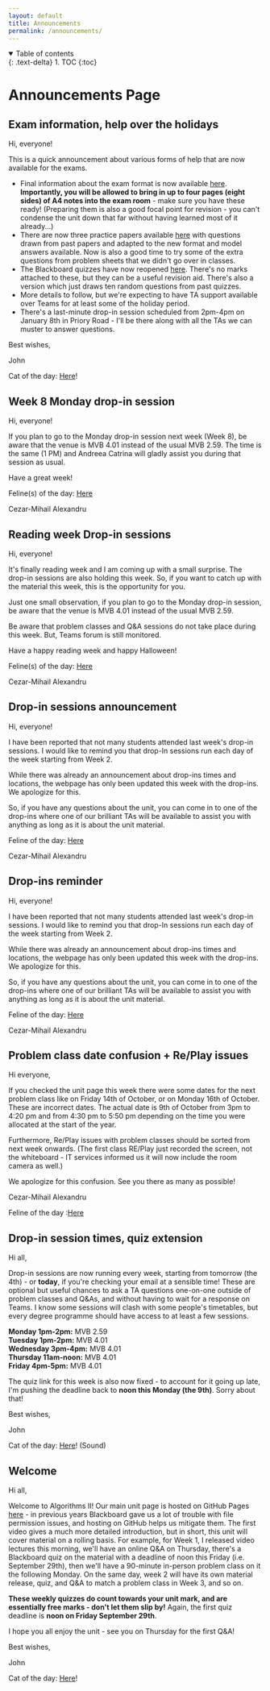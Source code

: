 ```yaml
---
layout: default
title: Announcements
permalink: /announcements/
---
```

<details open markdown="block">
<summary>
Table of contents
</summary>
{: .text-delta}
1. TOC
{:toc}
</details>

# Announcements Page

## Exam information, help over the holidays

Hi, everyone!

This is a quick announcement about various forms of help that are now available for the exams.

* Final information about the exam format is now available [here](../exam/#format-and-rules). **Importantly, you will be allowed to bring in up to four pages (eight sides) of A4 notes into the exam room** - make sure you have these ready! (Preparing them is also a good focal point for revision - you can't condense the unit down that far without having learned most of it already...)
* There are now three practice papers available [here](../exam/#practice-questions) with questions drawn from past papers and adapted to the new format and model answers available. Now is also a good time to try some of the extra questions from problem sheets that we didn't go over in classes.
* The Blackboard quizzes have now reopened [here](https://www.ole.bris.ac.uk/webapps/blackboard/content/listContentEditable.jsp?content_id=_8045551_1&course_id=_257213_1&mode=reset). There's no marks attached to these, but they can be a useful revision aid. There's also a version which just draws ten random questions from past quizzes.
* More details to follow, but we're expecting to have TA support available over Teams for at least some of the holiday period.
* There's a last-minute drop-in session scheduled from 2pm-4pm on January 8th in Priory Road - I'll be there along with all the TAs we can muster to answer questions.

Best wishes,

John

Cat of the day: [Here](https://i.imgur.com/3VPzHKH.mp4)!

## Week 8 Monday drop-in session

Hi, everyone!

If you plan to go to the Monday drop-in session next week (Week 8), be aware that the venue is MVB 4.01 instead of the usual MVB 2.59. The time is the same (1 PM) and Andreea Catrina will gladly assist you during that session as usual.

Have a great week!

Feline(s) of the day: [Here](https://pinterest.com/pin/399272323185372965/)

Cezar-Mihail Alexandru

## Reading week Drop-in sessions

Hi, everyone!

It's finally reading week and I am coming up with a small surprise. The drop-in sessions are also holding this week. So, if you want to catch up with the material this week, this is the opportunity for you. 

Just one small observation, if you plan to go to the Monday drop-in session, be aware that the venue is MVB 4.01 instead of the usual MVB 2.59.

Be aware that problem classes and Q&A sessions do not take place during this week. But, Teams forum is still monitored.

Have a happy reading week and happy Halloween!

Feline(s) of the day: [Here](https://pictures-of-cats.org/pictures-of-pet-caracal-with-maine-coon-companion.html)


Cezar-Mihail Alexandru

## Drop-in sessions announcement

Hi, everyone!

I have been reported that not many students attended last week's drop-in sessions. I would like to remind you that drop-In sessions run each day of the week starting from Week 2. 

While there was already an announcement about drop-ins times and locations, the webpage has only been updated this week with the drop-ins. We apologize for this.

So, if you have any questions about the unit, you can come in to one of the drop-ins where one of our brilliant TAs will be available to assist you with anything as long as it is about the unit material.

Feline of the day: [Here](http://pictures.4ever.eu/animals/wildlife/cougar-240412)

Cezar-Mihail Alexandru

## Drop-ins reminder

Hi, everyone!

I have been reported that not many students attended last week's drop-in sessions. I would like to remind you that drop-In sessions run each day of the week starting from Week 2. 

While there was already an announcement about drop-ins times and locations, the webpage has only been updated this week with the drop-ins. We apologize for this.

So, if you have any questions about the unit, you can come in to one of the drop-ins where one of our brilliant TAs will be available to assist you with anything as long as it is about the unit material.

Feline of the day: [Here](http://pictures.4ever.eu/animals/wildlife/cougar-240412)

Cezar-Mihail Alexandru

## Problem class date confusion + Re/Play issues

Hi everyone,

If you checked the unit page this week there were some dates for the next problem class like on Friday 14th of October, or on Monday 16th of October. These are incorrect dates. The actual date is 9th of October from 3pm to 4:20 pm and from 4:30 pm to 5:50 pm depending on the time you were allocated at the start of the year.

Furthermore, Re/Play issues with problem classes should be sorted from next week onwards. (The first class RE/Play just recorded the screen, not the whiteboard - IT services informed us it will now include the room camera as well.)

We apologize for this confusion. See you there  as many as possible!

Cezar-Mihail Alexandru

Feline of the day :[Here](https://www.reddit.com/media?url=https%3A%2F%2Fi.redd.it%2Fkgg2ksygo2v21.jpg)

## Drop-in session times, quiz extension

Hi all,

Drop-in sessions are now running every week, starting from tomorrow (the 4th) - or **today**, if you're checking your email at a sensible time! These are optional but useful chances to ask a TA questions one-on-one outside of problem classes and Q&As, and without having to wait for a response on Teams. I know some sessions will clash with some people's timetables, but every degree programme should have access to at least a few sessions.

**Monday 1pm-2pm:** MVB 2.59<br />
**Tuesday 1pm-2pm:** MVB 4.01<br />
**Wednesday 3pm-4pm:** MVB 4.01<br />
**Thursday 11am-noon:** MVB 4.01<br />
**Friday 4pm-5pm:** MVB 4.01

The quiz link for this week is also now fixed - to account for it going up late, I'm pushing the deadline back to **noon this Monday (the 9th)**. Sorry about that!

Best wishes,

John

Cat of the day: [Here](https://i.imgur.com/SkE6HkR.mp4)! (Sound)

## Welcome

Hi all,

Welcome to Algorithms II! Our main unit page is hosted on GitHub Pages [here](http://uob-cs-algorithms-ii.github.io) - in previous years Blackboard gave us a lot of trouble with file permission issues, and hosting on GitHub helps us mitigate them. The first video gives a much more detailed introduction, but in short, this unit will cover material on a rolling basis. For example, for Week 1, I released video lectures this morning, we'll have an online Q&A on Thursday, there's a Blackboard quiz on the material with a deadline of noon this Friday (i.e. September 29th), then we'll have a 90-minute in-person problem class on it the following Monday. On the same day, week 2 will have its own material release, quiz, and Q&A to match a problem class in Week 3, and so on. 

**These weekly quizzes do count towards your unit mark, and are essentially free marks - don't let them slip by!** Again, the first quiz deadline is **noon on Friday September 29th**.

I hope you all enjoy the unit - see you on Thursday for the first Q&A!

Best wishes,

John

Cat of the day: [Here](https://i.imgur.com/JLiyZa4.mp4)!
